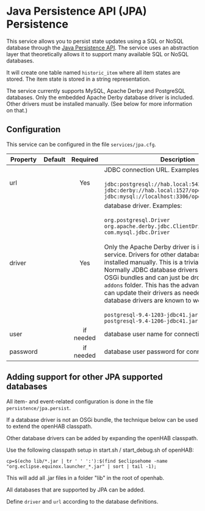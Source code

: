 # Java Persistence API (JPA) Persistence

This service allows you to persist state updates using a SQL or NoSQL database through the [Java Persistence API](https://en.wikipedia.org/wiki/Java_Persistence_API).  The service uses an abstraction layer that theoretically allows it to support many available SQL or NoSQL databases.

It will create one table named `historic_item` where all item states are stored.  The item state is stored in a string representation.

The service currently supports MySQL, Apache Derby and PostgreSQL databases.  Only the embedded Apache Derby database driver is included. Other drivers must be installed manually. (See below for more information on that.)

## Configuration

This service can be configured in the file `services/jpa.cfg`.

| Property | Default | Required | Description |
|----------|---------|:--------:|-------------|
| url      |         |   Yes    | JDBC connection URL.  Examples:<br/><br/>`jdbc:postgresql://hab.local:5432/openhab`<br/>`jdbc:derby://hab.local:1527/openhab;create=true`<br/>`jdbc:mysql://localhost:3306/openhab` |
| driver   |         |   Yes    | database driver.  Examples:<br/><br/>`org.postgresql.Driver`<br/>`org.apache.derby.jdbc.ClientDriver`<br/>`com.mysql.jdbc.Driver`<br/></br>Only the Apache Derby driver is included with the service.  Drivers for other databases must be installed manually.  This is a trivial process.  Normally JDBC database drivers are packaged as OSGi bundles and can just be dropped into the `addons` folder. This has the advantage that users can update their drivers as needed. The following database drivers are known to work:<br/><br/>`postgresql-9.4-1203-jdbc41.jar`<br/>`postgresql-9.4-1206-jdbc41.jar` |
| user     |         | if needed | database user name for connection |
| password |         | if needed | database user password for connection |

## Adding support for other JPA supported databases

All item- and event-related configuration is done in the file `persistence/jpa.persist`.

If a database driver is not an OSGi bundle, the technique below can be used to extend the openHAB classpath.

Other database drivers can be added by expanding the openHAB classpath.

Use the following classpath setup in start.sh / start_debug.sh of openHAB:

```
cp=$(echo lib/*.jar | tr ' ' ':'):$(find $eclipsehome -name "org.eclipse.equinox.launcher_*.jar" | sort | tail -1);
```

This will add all .jar files in a folder "lib" in the root of openhab.

All databases that are supported by JPA can be added.

Define `driver` and `url` according to the database definitions.

